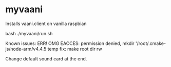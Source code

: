 # myvaani
Installs vaani.client on vanilla raspbian 

bash ./myvaani/run.sh

Known issues:
ERR! OMG EACCES: permission denied, mkdir '/root/.cmake-js/node-arm/v4.4.5
temp fix: make root dir rw

Change default sound card at the end.
